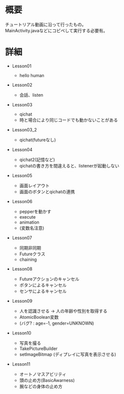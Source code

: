 # 概要
チュートリアル動画に沿って行ったもの。  
MainActivity.javaなどにコピペして実行する必要有。

# 詳細
- Lesson01
  - hello human

- Lesson02
  - 会話、listen

- Lesson03
  - qichat
  - 時と場合により同じコードでも動かないことがある

- Lesson03_2
  - qichat(futureなし)

- Lesson04
  - qichat2(記憶など)  
  - qichatの書き方を間違えると、listenerが起動しない

- Lesson05
  - 画面レイアウト  
  - 画面のボタンとqichatの連携

- Lesson06
  - pepperを動かす  
  - execute  
  - animation  
  - (変数名注意)

- Lesson07
  - 同期非同期  
  - Futureクラス  
  - chaining

- Lesson08
  - Futureアクションのキャンセル  
  - ボタンによるキャンセル  
  - センサによるキャンセル

- Lesson09
  - 人を認識させる -> 人の年齢や性別を取得する  
  - AtomicBoolean変数  
  - (バグ? : age=-1, gender=UNKNOWN)

- Lesson10
  - 写真を撮る
  - TakePictureBuilder
  - setImageBitmap (ディプレイに写真を表示させる)

- Lesson11
  - オートノマスアビリティ
  - 頭の止め方(BasicAwarness)
  - 腕などの身体の止め方